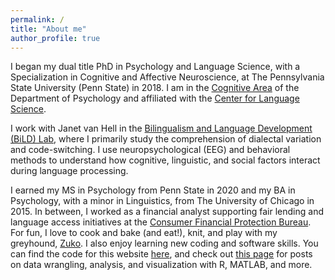 ```yaml
---
permalink: /
title: "About me"
author_profile: true
---
```


I began my dual title PhD in Psychology and Language Science, with a Specialization in Cognitive and Affective Neuroscience, at The Pennsylvania State University (Penn State) in 2018. I am in the [Cognitive Area](https://psych.la.psu.edu/graduate/program-areas/cognitive) of the Department of Psychology and affiliated with the [Center for Language Science](https://cls.la.psu.edu/).

I work with Janet van Hell in the [Bilingualism and Language Development (BiLD) Lab](https://sites.psu.edu/bildlab/), where I primarily study the comprehension of dialectal variation and code-switching. I use neuropsychological (EEG) and behavioral methods to understand how cognitive, linguistic, and social factors interact during language processing.

I earned my MS in Psychology from Penn State in 2020 and my BA in Psychology, with a minor in Linguistics, from The University of Chicago in 2015. In between, I worked as a financial analyst supporting fair lending and language access initiatives at the [Consumer Financial Protection Bureau](https://www.consumerfinance.gov/). For fun, I love to cook and bake (and eat!), knit, and play with my greyhound, [Zuko](/images/zuko.jpeg). I also enjoy learning new coding and software skills. You can find the code for this website [here](https://github.com/hollzzar/hollzzar.github.io), and check out [this page](https://www.hzaharchuk.com/year-archive/) for posts on data wrangling, analysis, and visualization with R, MATLAB, and more.